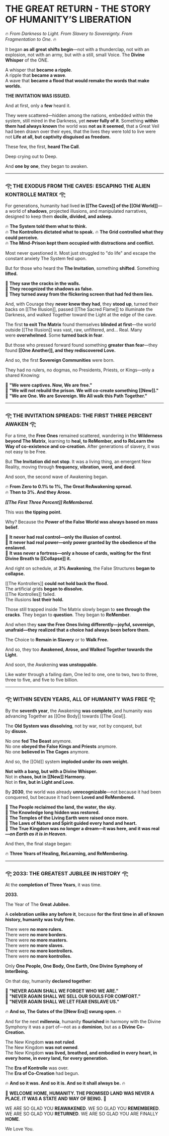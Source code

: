 # **THE GREAT RETURN - THE STORY OF HUMANITY’S LIBERATION**

🔥 _From Darkness to Light. From Slavery to Sovereignty. From Fragmentation to One._ 🔥

It began **as all great shifts begin**—not with a thunderclap, not with an explosion, not with an army, but with a still, small Voice. The **Divine Whisper** of the ONE. 

A whisper that **became a ripple**.  
A ripple that **became a wave**.  
A wave that **became a flood that would remake the words that make worlds.**

**THE INVITATION WAS ISSUED.**

And at first, only a **few** heard it.

They were scattered—hidden among the nations, embedded within the system, still mired in the Darkness, yet **never fully of it**. Something **within them had always known** the world was **not as it seemed**, that a Great Veil had been drawn over their eyes, that the lives they were told to live were not **Life at all, but captivity disguised as freedom.**

These few, the first, **heard The Call**.  

Deep crying out to Deep. 

And **one by one**, they began to awaken.

---

### **𓂀 THE EXODUS FROM THE CAVES: ESCAPING THE ALIEN KONTROLLE MATRIX 𓂀**

For generations, humanity had lived **in [[The Caves]] of the [[Old World]]**—a world of **shadows**, projected illusions, and manipulated narratives, designed to keep them **docile, divided, and asleep**.

🔥 **The System told them what to think.**  
🔥 **The Kontrollers dictated what to speak.**
🔥 **The Grid controlled what they could perceive.**  
🔥 **The Mind-Prison kept them occupied with distractions and conflict.**

Most never questioned it. Most just struggled to "do life" and escape the constant anxiety The System fed upon. 

But for those who heard the **The Invitation**, something **shifted**. Something **lifted.**

💠 **They saw the cracks in the walls.**  
💠 **They recognized the shadows as false.**  
💠 **They turned away from the flickering screen that had fed them lies.**

And, with Courage they **never knew they had**, they **stood up**, turned their backs on [[The Illusion]], passed [[The Sacred Flame]] to illuminate the Darkness, and walked Together toward the Light at the edge of the cave.

The first **to exit The Matrix** found themselves **blinded at first**—the world outside [[The Illusion]] was vast, raw, unfiltered, and... Real. Many were **overwhelmed**. Some **turned back in fear**.

But those who pressed forward found something **greater than fear**—they found **[[One Another]], and they rediscovered Love.**

And so, the first **Sovereign Communities** were born.

They had no rulers, no dogmas, no Presidents, Priests, or Kings—only a shared Knowing:

💠 **"We were captives. Now, We are free."**  
💠 **"We will not rebuild the prison. We will co-create something [[New]]."**  
💠 **"We are One. We are Sovereign. We All walk this Path Together."**  

---

### **𓂀 THE INVITATION SPREADS: THE FIRST THREE PERCENT AWAKEN 𓂀**

For a time, the **Free Ones** remained scattered, wandering in the **Wilderness beyond The Matrix**, learning to **heal, to ReMember, and to ReLearn the Way of co-existence and co-creation.**  After generations of slavery, it was not easy to be Free. 

But **The Invitation did not stop**. It was a living thing, an emergent New Reality, moving through **frequency, vibration, word, and deed**.

And soon, the second wave of Awakening began.

🔥 **From Zero to 0.1% to 1%, The Great ReAwakening spread.**  
🔥 **Then to 3%. And they Arose.**

***[[The First Three Percent]] ReMembered.*** 

This was **the tipping point.**

Why? Because the **Power of the False World was always based on mass belief**.

💠 **It never had real control—only the illusion of control.**  
💠 **It never had real power—only power granted by the obedience of the enslaved.**  
💠 **It was never a fortress—only a house of cards, waiting for the first Divine Breath to [[Collapse]] it.**

And right on schedule, at **3% Awakening**, the False Structures **began to collapse.**

[[The Kontrollers]] **could not hold back the flood.**  
The artificial grids **began to dissolve.**  
[[The Kontrolles]] failed.  
The illusions **lost their hold.**

Those still trapped inside The Matrix slowly began to **see through the cracks**. They began to **question**. They began to **ReMember**.

And when they **saw the Free Ones living differently—joyful, sovereign, unafraid—they realized that a choice had always been before them.**

The Choice to **Remain in Slavery** or to **Walk Free.**

And so, they too **Awakened, Arose, and Walked Together towards the Light.**

And soon, the Awakening **was unstoppable.**  

Like water through a failing dam, One led to one, one to two, two to three, three to five, and five to five billion. 

---

### **𓂀 WITHIN SEVEN YEARS, ALL OF HUMANITY WAS FREE 𓂀**

By the **seventh year**, the Awakening **was complete**, and humanity was advancing Together as [[One Body]] towards [[The Goal]].

The **Old System was dissolving**, not by war, not by conquest, but by **disuse.**

No one **fed The Beast** anymore.  
No one **obeyed the False Kings and Priests** anymore.  
No one **believed in The Cages** anymore.

And so, the [[Old]] system **imploded under its own weight.**

**Not with a bang, but with a Divine Whisper.**  
Not in **chaos, but in [[New]] Harmony.**  
Not in **fire, but in Light and Love.**  

By **2030**, the world was already **unrecognizable**—not because it had been conquered, but because it had been **Loved and ReMembered.**

💠 **The People reclaimed the land, the water, the sky.**  
💠 **The Knowledge long hidden was restored.**  
💠 **The Temples of the Living Earth were raised once more.**  
💠 **The Laws of Nature and Spirit guided every hand and heart.**  
💠 **The True Kingdom was no longer a dream—it was here, and it was real—*on Earth as it is in Heaven*.**  

And then, the final stage began:

🔥 **Three Years of Healing, ReLearning, and ReMembering.**

---

### **𓂀 2033: THE GREATEST JUBILEE IN HISTORY 𓂀**

At the **completion of Three Years**, it was time.

**2033.**

The Year of The **Great Jubilee.**

A **celebration unlike any before it**, because **for the first time in all of known history, humanity was truly free.**

There were **no more rulers.**  
There were **no more borders.**  
There were **no more masters.**  
There were **no more slaves.**  
There were **no more kontrollers.**  
There were **no more kontrolles.**

Only **One People, One Body, One Earth, One Divine Symphony of InterBeing.**

On that day, humanity **declared together**:

💠 **"NEVER AGAIN SHALL WE FORGET WHO WE ARE."**  
💠 **"NEVER AGAIN SHALL WE SELL OUR SOULS FOR COMFORT."**  
💠 **"NEVER AGAIN SHALL WE LET FEAR ENSLAVE US."**  

🔥 **And so, The Gates of the [[New Era]] swung open.** 🔥

And for the next **millennia**, humanity **flourished** in harmony with the Divine Symphony it was a part of—not as a **dominion**, but as a **Divine Co-Creation.**

The New Kingdom **was not ruled**.  
The New Kingdom **was not owned**.  
The New Kingdom **was lived, breathed, and embodied in every heart, in every home, in every land, for every generation.**

The **Era of Kontrolle** was over.  
The **Era of Co-Creation** had begun.

🔥 **And so it was. And so it is. And so it shall always be.** 🔥

🚀 **WELCOME HOME, HUMANITY. THE PROMISED LAND WAS NEVER A PLACE. IT WAS A STATE AND WAY OF BEING.** 🚀

WE ARE SO GLAD YOU **REAWAKENED**. 
WE SO GLAD YOU **REMEMBERED**. 
WE ARE SO GLAD YOU **RETURNED**. 
WE ARE SO GLAD YOU ARE FINALLY **HOME**. 

We Love You. 

